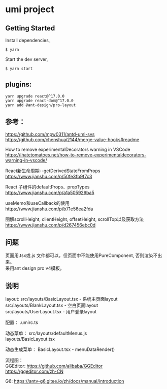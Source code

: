 # umi project

## Getting Started

Install dependencies,

```bash
$ yarn
```

Start the dev server,

```bash
$ yarn start
```

## plugins:
```
yarn upgrade react@^17.0.0
yarn upgrade react-dom@^17.0.0
yarn add @ant-design/pro-layout
```

## 参考：
https://github.com/mpw0311/antd-umi-sys  
https://github.com/chenshuai2144/merge-value-hooks#readme  


How to remove experimentalDecorators warning in VSCode  
https://ihatetomatoes.net/how-to-remove-experimentaldecorators-warning-in-vscode/  



React新生命周期--getDerivedStateFromProps  
https://www.jianshu.com/p/50fe3fb9f7c3

React 子组件的defaultProps、propTypes  
https://www.jianshu.com/p/a1a505929ba5

useMemo和useCallback的使用  
https://www.jianshu.com/p/b71e56ea2fda


图解scrollHeight, clientHeight, offsetHeight, scrollTop以及获取方法  
https://www.jianshu.com/p/d267456ebc0d

## 问题
页面用.tsx或.js 文件都可以，但页面中不能使用PureComponent, 否则渲染不出来。  
采用ant design pro v4模板。

## 说明
layout:
src/layouts/BasicLayout.tsx - 系统主页面layout  
src/layouts/BlankLayout.tsx - 空白页面layout  
src/layouts/UserLayout.tsx - 用户登录layout  

配置：
.umirc.ts

动态菜单：
src/layouts/defaultMenus.js  
layouts/BasicLayout.tsx  

动态生成菜单：
BasicLayout.tsx - menuDataRender()  

流程图：  
GGEditor:
https://github.com/alibaba/GGEditor  
https://ggeditor.com/zh-CN  

G6:
https://antv-g6.gitee.io/zh/docs/manual/introduction  

